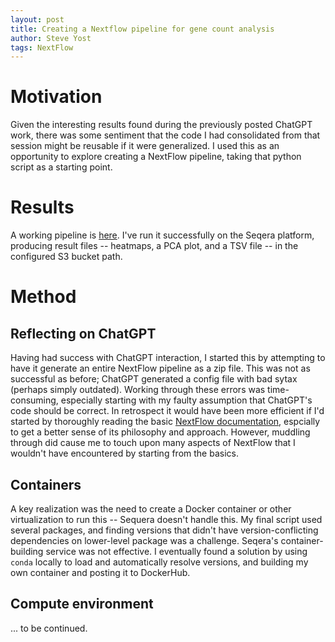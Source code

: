 ```yaml
---
layout: post
title: Creating a Nextflow pipeline for gene count analysis
author: Steve Yost
tags: NextFlow 
---
```


# Motivation
Given the interesting results found during the previously posted ChatGPT work,
there was some sentiment that the code I had consolidated from that session
might be reusable if it were generalized. I used this as an opportunity to
explore creating a NextFlow pipeline, taking that python script as a starting
point. 

# Results
A working pipeline is
[here](https://github.com/Resilience-Biomarkers-for-Aquaculture/gmgi-nf-gene-count-analysis).
I've run it successfully on the Seqera platform, producing result files -- heatmaps, a PCA plot, and a TSV file -- in the configured S3 bucket path.

# Method
## Reflecting on ChatGPT
Having had success with ChatGPT interaction, I started this by attempting to have it generate an entire NextFlow pipeline as a zip file. This was not as successful
as before; ChatGPT generated a config file with bad sytax (perhaps simply outdated). Working through these errors was time-consuming, especially starting with my faulty assumption that ChatGPT's code should be correct.
In retrospect
it would have been more efficient if I'd started by thoroughly reading the basic [NextFlow documentation](https://www.nextflow.io/docs/latest/), espcially to get
a better sense of its philosophy and approach. However, muddling through did
cause me to touch upon many aspects of NextFlow that I wouldn't have encountered
by starting from the basics.
## Containers
A key realization was the need to create a Docker container or other virtualization
to run this -- Sequera doesn't handle this. My final script used several packages, and finding versions that didn't have version-conflicting dependencies on lower-level package was a challenge. Seqera's container-building service was
not effective. I eventually found a solution by using `conda` locally to load and automatically resolve
versions, and building my own container and posting it to DockerHub.
## Compute environment
... to be continued.




